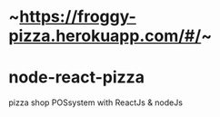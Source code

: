 # ~https://froggy-pizza.herokuapp.com/#/~
# node-react-pizza
pizza shop POSsystem with ReactJs &amp; nodeJs
